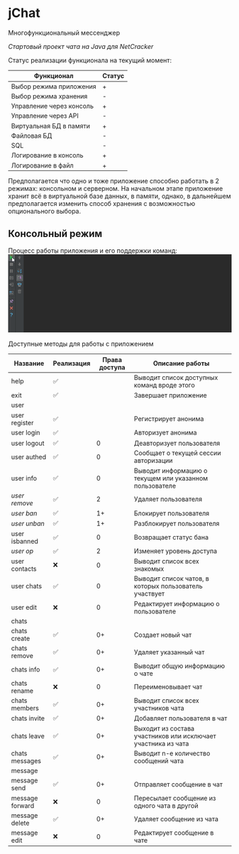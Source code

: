 # jChat
Многофункциональный мессенджер

*Стартовый проект чата на Java для NetCracker*

Статус реализации функционала на текущий момент:

Функционал               | Статус |
------------------------ | ------ |
Выбор режима приложения  | +      |
Выбор режима хранения    | -      |
Управление через консоль | +      |
Управление через API     | -      |
Виртуальная БД в памяти  | +      |
Файловая БД              | -      |
SQL                      | -      |
Логирование в консоль    | +      |
Логирование в файл       | +      |

Предполагается что одно и тоже приложение способно работать в 2 режимах: консольном и серверном.
На начальном этапе приложение хранит всё в виртуальной базе данных, в памяти, однако, в дальнейшем предполагается изменить способ хранения с возможностью опционального выбора.

## Консольный режим

Процесс работы приложения и его поддержки команд:
![jchat demo](https://github.com/iLeonidze/jChat/blob/63e61da5229011eed201a9771526a82fa0b5c678/jChat%20Demo.gif)

Доступные методы для работы с приложением

Название        | Реализация         | Права доступа | Описание работы
--------------- | ------------------ | ------------- | ---
help            | :white_check_mark: |   | Выводит список доступных команд вроде этого
exit            | :white_check_mark: |   | Завершает приложение
user            |
user register   | :white_check_mark: |   | Регистрирует анонима
user login      | :white_check_mark: |   | Авторизует анонима
user logout     | :white_check_mark: | 0 | Деавторизует пользователя
user authed     | :white_check_mark: | 0 | Сообщает о текущей сессии авторизации
user info       | :white_check_mark: | 0 | Выводит информацию о текущем или указанном пользователе
*user remove*   | :white_check_mark: | 2 | Удаляет пользователя
*user ban*      | :white_check_mark: | 1+ | Блокирует пользователя
*user unban*    | :white_check_mark: | 1+ | Разблокирует пользователя
user isbanned   | :white_check_mark: | 0 | Возвращает статус бана
*user op*       | :white_check_mark: | 2 | Изменяет уровень доступа
user contacts   | :x:                | 0 | Выводит список всех знакомых
user chats      | :white_check_mark: | 0 | Выводит список чатов, в которых пользователь участвует
user edit       | :x:                | 0 | Редактирует информацию о пользователе
chats           |
chats create    | :white_check_mark: | 0+ | Создает новый чат
chats remove    | :white_check_mark: | 0+ | Удаляет указанный чат
chats info      | :white_check_mark: | 0+ | Выводит общую информацию о чате
chats rename    | :x:                | 0 | Переименовывает чат
chats members   | :white_check_mark: | 0+ | Выводит список всех участников чата
chats invite    | :white_check_mark: | 0+ | Добавляет пользователя в чат
chats leave     | :white_check_mark: | 0+ | Выходит из состава участников или исключает участника из чата
chats messages  | :white_check_mark: | 0+ | Выводит n-е количество сообщений чата
message         |
message send    | :white_check_mark: | 0+ | Отправляет сообщение в чат
message forward | :x:                | 0 | Пересылает сообщение из одного чата в другой
message delete  | :white_check_mark: | 0+ | Удаляет сообщение из чата
message edit    | :x:                | 0 | Редактирует сообщение в чате

